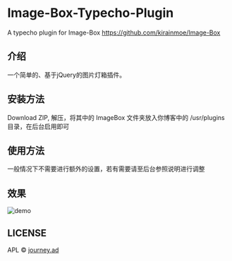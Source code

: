 # Image-Box-Typecho-Plugin
A typecho plugin for Image-Box https://github.com/kirainmoe/Image-Box

## 介绍
一个简单的、基于jQuery的图片灯箱插件。

## 安装方法
Download ZIP, 解压，将其中的 ImageBox 文件夹放入你博客中的 /usr/plugins 目录，在后台启用即可

## 使用方法
一般情况下不需要进行额外的设置，若有需要请至后台参照说明进行调整

## 效果
![demo](https://dn-imjad.qbox.me/Image-Box_demo.png)

## LICENSE

APL © [journey.ad](https://github.com/journey-ad/)
